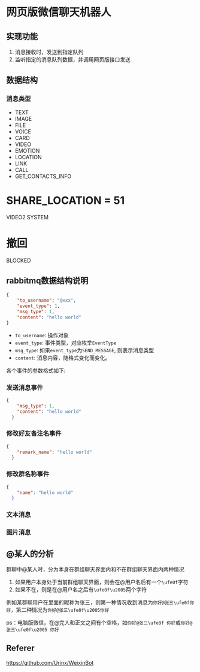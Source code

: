 # 网页版微信聊天机器人

## 实现功能
1. 消息接收时，发送到指定队列
2. 监听指定的消息队列数据，并调用网页版接口发送

## 数据结构

### 消息类型

- TEXT
- IMAGE
- FILE
- VOICE
- CARD
- VIDEO
- EMOTION
- LOCATION
- LINK
- CALL
- GET_CONTACTS_INFO
# SHARE_LOCATION = 51
VIDEO2
SYSTEM
# 撤回
BLOCKED


## rabbitmq数据结构说明
```json
{
    "to_username": "@xxx",
    "event_type": 1,
    "msg_type": 1,
    "content": "hello world"
}

```
- `to_username`: 操作对象
- `event_type`: 事件类型，对应枚举`EventType`
- `msg_type`: 如果`event_type`为`SEND_MESSAGE`, 则表示消息类型
- `content`: 消息内容，随格式变化而变化。

各个事件的参数格式如下:

### 发送消息事件
```json
{
    "msg_type": 1,
    "content": "hello world"
  }
```

### 修改好友备注名事件
```json
{
    "remark_name": "hello world"
  }
```

### 修改群名称事件
```json
{
    "name": "hello world"
  }
```

### 文本消息

### 图片消息

## @某人的分析
群聊中@某人时，分为本身在群组聊天界面内和不在群组聊天界面内两种情况
1. 如果用户本身处于当前群组聊天界面，则会在@用户名后有一个`\ufe0f`字符
2. 如果不在，则是在@用户名之后有`\ufe0f\u2005`两个字符

例如某群聊用户在里面的昵称为张三，则第一种情况收到消息为`你好@张三\ufe0f你好`，第二种情况为`你好@张三\ufe0f\u2005你好`

ps：电脑版微信，在@完人和正文之间有个空格，如`你好@张三\ufe0f 你好`或`你好@张三\ufe0f\u2005 你好`

## Referer

https://github.com/Urinx/WeixinBot
